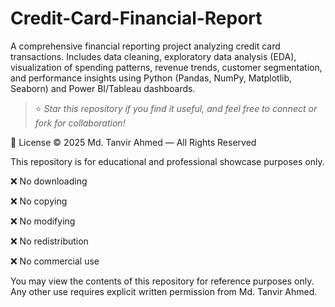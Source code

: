 # Credit-Card-Financial-Report
A comprehensive financial reporting project analyzing credit card transactions. Includes data cleaning, exploratory data analysis (EDA), visualization of spending patterns, revenue trends, customer segmentation, and performance insights using Python (Pandas, NumPy, Matplotlib, Seaborn) and Power BI/Tableau dashboards.
> ⭐ *Star this repository if you find it useful, and feel free to connect or fork for collaboration!*


📄 License
© 2025 Md. Tanvir Ahmed — All Rights Reserved

This repository is for educational and professional showcase purposes only.

❌ No downloading

❌ No copying

❌ No modifying

❌ No redistribution

❌ No commercial use

You may view the contents of this repository for reference purposes only.
Any other use requires explicit written permission from Md. Tanvir Ahmed.

